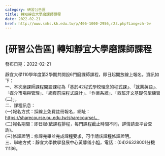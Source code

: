 ```yaml
---
category: 研習公告區
title: 轉知靜宜大學磨課師課程
date: 2022-02-21
href: http://www.smhs.kh.edu.tw/p/406-1000-2956,r23.php?Lang=zh-tw
---
```


# [研習公告區] 轉知靜宜大學磨課師課程

發布日期：2022-02-21

靜宜大學110學年度第2學期共開設6門磨課師課程，即日起開放線上報名，資訊如下：  
一、本次磨課師課程開設課程為「基於42程式學校理念的程式課」、「就業英語」、「媒介市場與管理」、「網頁前端程式設計」、「作業系統」、「西班牙文基礎句型練習  
(二)」。  
二、課程訊息：  
(一)報名方式：採線上免費註冊報名，網址：https://sharecourse.pu.edu.tw/sharecourse/。  
(二)報名期間：即日起(依課程排程，每門課程截止時間不同，詳情請至平台查詢)。  
(三)修課證明：修課完畢並完成課程要求，可申請該課程修課證明。  
三、聯絡方式：靜宜大學教學發展中心黃馨儀小姐，電話：(04)26328001分機11136。

